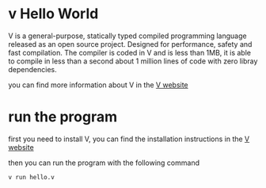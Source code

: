 # v Hello World

V is a general-purpose, statically typed compiled programming language released as an open source project. Designed for performance, safety and fast compilation. The compiler is coded in V and is less than 1MB, it is able to compile in less than a second about 1 million lines of code with zero libray dependencies.

you can find more information about V in the [V website](https://vlang.io)

# run the program

first you need to install V, you can find the installation instructions in the [V website](https://vlang.io)

then you can run the program with the following command

```bash
v run hello.v
```

